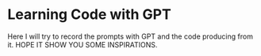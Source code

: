 # Learning Code with GPT
Here I will try to record the prompts with GPT and the code producing from it. HOPE IT SHOW YOU SOME INSPIRATIONS.
